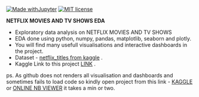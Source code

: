 [![Made withJupyter](https://img.shields.io/badge/Made%20with-Jupyter-orange?style=for-the-badge&logo=Jupyter)](https://jupyter.org/try)
[![MIT license](https://img.shields.io/badge/License-MIT-blue.svg)](https://lbesson.mit-license.org/)


**NETFLIX MOVIES AND TV SHOWS EDA**

- Exploratory data analysis on NETFLIX MOVIES AND TV SHOWS
- EDA done using python, numpy, pandas, matplotlib, seaborn and plotly.
- You will find many usefull visualisations and interactive dashboards in the project.
- Dataset - [netflix_titles from kaggle]( https://www.kaggle.com/shivamb/netflix-shows) .
- Kaggle Link to this project [LINK](https://www.kaggle.com/akshxy/netflix-exploratory-data-analysis) . 



ps. As github does not renders all visualisation and  dashboards and sometimes fails to load code so
kindly open project from this link - [KAGGLE](https://www.kaggle.com/akshxy/netflix-exploratory-data-analysis) or  [ONLINE NB VIEWER](http://nbviewer.ipython.org/github/akshxyjagtap/Data-Science/blob/85f26f2b65c7d12061aa99ef4925b9c844dbaed5/NETFLIX/code/NETFLIX%20_EDA.ipynb) it takes a min or two.




